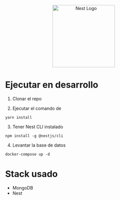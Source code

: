 <p align="center">
  <a href="http://nestjs.com/" target="blank"><img src="https://nestjs.com/img/logo-small.svg" width="200" alt="Nest Logo" /></a>
</p>

# Ejecutar en desarrollo

1. Clonar el repo

2. Ejecutar el comando de
```
yarn install
```
3. Tener Nest CLI instalado
```
npm install -g @nestjs/cli
```

4. Levantar la base de datos
```
docker-compose up -d
```

# Stack usado
* MongoDB
* Nest